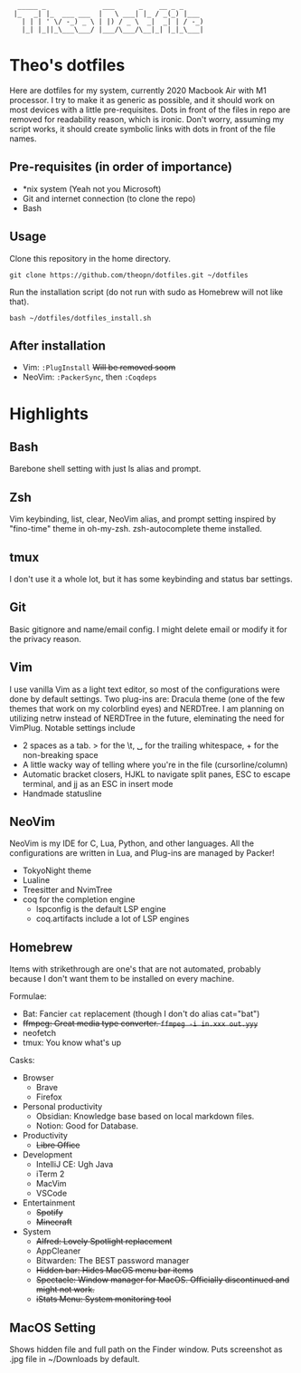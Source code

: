 ```
  _____ _              ___      _    __ _ _
 |_   _| |_  ___ ___  |   \ ___| |_ / _(_) |___
   | | | ' \/ -_) _ \ | |) / _ \  _|  _| | / -_)
   |_| |_||_\___\___/ |___/\___/\__|_| |_|_\___|
```
# Theo's dotfiles
Here are dotfiles for my system, currently 2020 Macbook Air with M1 processor.
I try to make it as generic as possible, and  it should work on most devices with a little pre-requisites.
Dots in front of the files in repo are removed for readability reason, which is ironic.
Don't worry, assuming my script works, it should create symbolic links with dots in front of the file names.

## Pre-requisites (in order of importance)
- *nix system (Yeah not you Microsoft)
- Git and internet connection (to clone the repo)
- Bash

## Usage
Clone this repository in the home directory.

`git clone https://github.com/theopn/dotfiles.git ~/dotfiles`

Run the installation script (do not run with sudo as Homebrew will not like that).

`bash ~/dotfiles/dotfiles_install.sh`

## After installation
- Vim: `:PlugInstall` ~~Will be removed soom~~
- NeoVim: `:PackerSync`, then `:Coqdeps`

# Highlights

## Bash
Barebone shell setting with just ls alias and prompt.

## Zsh
Vim keybinding, list, clear, NeoVim alias, and prompt setting inspired by "fino-time" theme in oh-my-zsh.
zsh-autocomplete theme installed.

## tmux
I don't use it a whole lot, but it has some keybinding and status bar settings.

## Git
Basic gitignore and name/email config. I might delete email or modify it for the privacy reason. 

## Vim
I use vanilla Vim as a light text editor, so most of the configurations were done by default settings.
Two plug-ins are: Dracula theme (one of the few themes that work on my colorblind eyes) and NERDTree.
I am planning on utilizing netrw instead of NERDTree in the future, eleminating the need for VimPlug.
Notable settings include
- 2 spaces as a tab. > for the \t, ␣ for the trailing whitespace, + for the non-breaking space
- A little wacky way of telling where you're in the file (cursorline/column)
- Automatic bracket closers, HJKL to navigate split panes, ESC to escape terminal, and jj as an ESC in insert mode
- Handmade statusline

## NeoVim
NeoVim is my IDE for C, Lua, Python, and other languages. All the configurations are written in Lua, and Plug-ins are managed by Packer!
- TokyoNight theme
- Lualine
- Treesitter and NvimTree
- coq for the completion engine
  - lspconfig is the default LSP engine
  - coq.artifacts include a lot of LSP engines


## Homebrew
Items with strikethrough are one's that are not automated, probably because I don't want them to be installed on every machine.

Formulae:
- Bat: Fancier `cat` replacement (though I don't do alias cat="bat")
- ~~ffmpeg: Great media type converter. `ffmpeg -i in.xxx out.yyy`~~
- neofetch
- tmux: You know what's up

Casks:
- Browser
  - Brave
  - Firefox
- Personal productivity
  - Obsidian: Knowledge base based on local markdown files.
  - Notion: Good for Database.
- Productivity
  - ~~Libre Office~~
- Development
  - IntelliJ CE: Ugh Java
  - iTerm 2
  - MacVim
  - VSCode
- Entertainment
    - ~~Spotify~~
    - ~~Minecraft~~
- System
  - ~~Alfred: Lovely Spotlight replacement~~
  - AppCleaner
  - Bitwarden: The BEST password manager
  - ~~Hidden bar: Hides MacOS menu bar items~~
  - ~~Spectacle: Window manager for MacOS. Officially discontinued and might not work.~~
  - ~~iStats Menu: System monitoring tool~~


## MacOS Setting
Shows hidden file and full path on the Finder window. Puts screenshot as .jpg file in ~/Downloads by default.